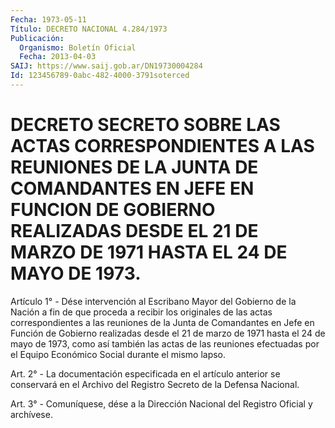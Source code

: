 ```yaml
---
Fecha: 1973-05-11
Título: DECRETO NACIONAL 4.284/1973
Publicación:
  Organismo: Boletín Oficial
  Fecha: 2013-04-03
SAIJ: https://www.saij.gob.ar/DN19730004284
Id: 123456789-0abc-482-4000-3791soterced
---
```

# DECRETO SECRETO SOBRE LAS ACTAS CORRESPONDIENTES A LAS REUNIONES DE LA JUNTA DE COMANDANTES EN JEFE EN FUNCION DE GOBIERNO REALIZADAS DESDE EL 21 DE MARZO DE 1971 HASTA EL 24 DE MAYO DE 1973.

<a id="1"></a>
Artículo 1° - Dése intervención al Escribano Mayor del Gobierno de la Nación a fin de que proceda a recibir los originales de las actas correspondientes a las reuniones de la Junta de Comandantes en Jefe en Función de Gobierno realizadas desde el 21 de marzo de 1971 hasta el 24 de mayo de 1973, como así también las actas de las reuniones efectuadas por el Equipo Económico Social durante el mismo lapso.

<a id="2"></a>
Art. 2° - La documentación especificada en el artículo anterior se conservará en el Archivo del Registro Secreto de la Defensa Nacional.

<a id="3"></a>
Art. 3° - Comuníquese, dése a la Dirección Nacional del Registro Oficial y archívese.